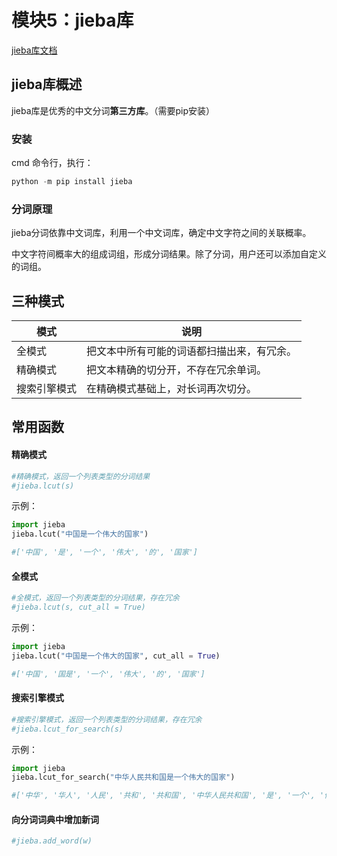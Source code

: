 # 模块5：jieba库

[jieba库文档](https://github.com/fxsjy/jieba)

## jieba库概述

jieba库是优秀的中文分词**第三方库**。（需要pip安装）



### 安装

cmd 命令行，执行：

```python
python -m pip install jieba
```



### 分词原理

jieba分词依靠中文词库，利用一个中文词库，确定中文字符之间的关联概率。

中文字符间概率大的组成词组，形成分词结果。除了分词，用户还可以添加自定义的词组。



## 三种模式

| 模式         | 说明                                       |
| ------------ | ------------------------------------------ |
| 全模式       | 把文本中所有可能的词语都扫描出来，有冗余。 |
| 精确模式     | 把文本精确的切分开，不存在冗余单词。       |
| 搜索引擎模式 | 在精确模式基础上，对长词再次切分。         |



## 常用函数

#### 精确模式

```python
#精确模式，返回一个列表类型的分词结果
#jieba.lcut(s)
```

示例：

```python
import jieba
jieba.lcut("中国是一个伟大的国家")

#['中国', '是', '一个', '伟大', '的', '国家']
```



#### 全模式

```python
#全模式，返回一个列表类型的分词结果，存在冗余
#jieba.lcut(s, cut_all = True)
```

示例：

```python
import jieba
jieba.lcut("中国是一个伟大的国家", cut_all = True)

#['中国', '国是', '一个', '伟大', '的', '国家']
```



#### 搜索引擎模式

```python
#搜索引擎模式，返回一个列表类型的分词结果，存在冗余
#jieba.lcut_for_search(s)
```

示例：

```python
import jieba
jieba.lcut_for_search("中华人民共和国是一个伟大的国家")

#['中华', '华人', '人民', '共和', '共和国', '中华人民共和国', '是', '一个', '伟大', '的', '国家']
```



#### 向分词词典中增加新词

```python
#jieba.add_word(w)
```





